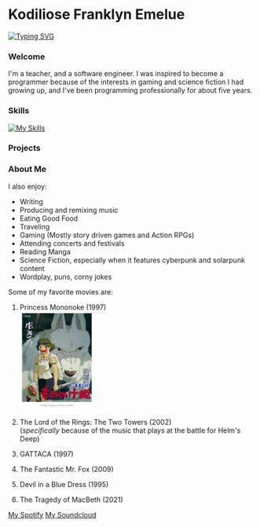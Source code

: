 # Kodiliose Franklyn Emelue

[![Typing SVG](https://readme-typing-svg.demolab.com/?lines=Teacher;Software+Engineer;Writer;Producer)](https://git.io/typing-svg)


### Welcome

I'm a teacher, and a software engineer. I was inspired to become a programmer because of the interests in gaming and science fiction I had growing up, and I've been programming professionally for about five years. 

### Skills

[![My Skills](https://skillicons.dev/icons?i=js,html,css,python,mongodb,postgres,express,docker,aws,react,bootstrap,sklearn)](https://skillicons.dev)

### Projects


### About Me

I also enjoy:
- Writing
- Producing and remixing music
- Eating Good Food
- Traveling 
- Gaming (Mostly story driven games and Action RPGs)
- Attending concerts and festivals
- Reading Manga
- Science Fiction, especially when it features cyberpunk and solarpunk content
- Wordplay, puns, corny jokes

Some of my favorite movies are:
1. Princess Mononoke (1997)
    <br>
    <img alt="Movie Poster for the film Princess Mononoke by Hayao Miyazaki" src="mononoke.jpg" width="150vw" height="200vw">

2. The Lord of the Rings: The Two Towers (2002)    
    (*specifically* because of the music that plays at the battle for Helm's Deep)
3. GATTACA (1997)
4. The Fantastic Mr. Fox (2009)
5. Devil in a Blue Dress (1995)
6. The Tragedy of MacBeth (2021)

[My Spotify](https://open.spotify.com/artist/2uLTlLeaLY9eeotC7S4ggl?si=C80iAh1tS2mnCwB5goVT2Q)
[My Soundcloud](https://on.soundcloud.com/uLh2ir090mxitCfvVl) 

